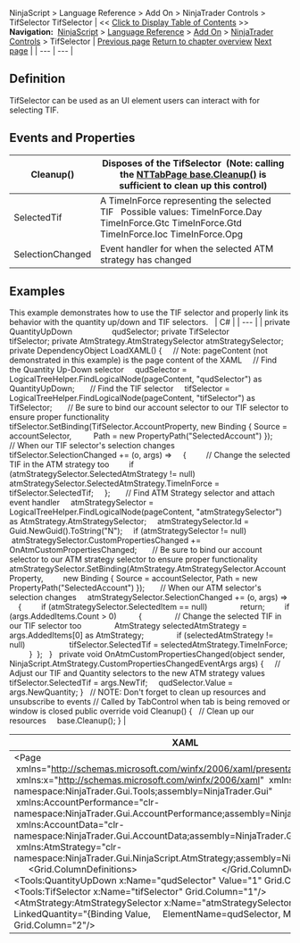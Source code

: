 ﻿
NinjaScript > Language Reference > Add On > NinjaTrader Controls > TifSelector
TifSelector
| << [Click to Display Table of Contents](tifselector.md) >> **Navigation:**     [NinjaScript](ninjascript-1.md) > [Language Reference](language_reference_wip-1.md) > [Add On](add_on-1.md) > [NinjaTrader Controls](controls-1.md) > TifSelector | [Previous page](intervalselector-1.md) [Return to chapter overview](controls-1.md) [Next page](quantityupdown-1.md) |
| --- | --- |
## Definition
TifSelector can be used as an UI element users can interact with for selecting TIF.
 
## Events and Properties
| Cleanup() | Disposes of the TifSelector  (Note: calling the [NTTabPage base.Cleanup()](nttabpage_cleanup-1.md) is sufficient to clean up this control) |
| --- | --- |
| SelectedTif | A TimeInForce representing the selected TIF   Possible values: TimeInForce.Day TimeInForce.Gtc TimeInForce.Gtd TimeInForce.Ioc TimeInForce.Opg |
| SelectionChanged | Event handler for when the selected ATM strategy has changed |

## Examples
This example demonstrates how to use the TIF selector and properly link its behavior with the quantity up/down and TIF selectors.
 
| C# |
| --- |
| private QuantityUpDown                  qudSelector; private TifSelector                     tifSelector; private AtmStrategy.AtmStrategySelector atmStrategySelector;   private DependencyObject LoadXAML() {      // Note: pageContent (not demonstrated in this example) is the page content of the XAML      // Find the Quantity Up-Down selector      qudSelector = LogicalTreeHelper.FindLogicalNode(pageContent, "qudSelector") as QuantityUpDown;        // Find the TIF selector      tifSelector = LogicalTreeHelper.FindLogicalNode(pageContent, "tifSelector") as TifSelector;        // Be sure to bind our account selector to our TIF selector to ensure proper functionality      tifSelector.SetBinding(TifSelector.AccountProperty, new Binding { Source = accountSelector,           Path = new PropertyPath("SelectedAccount") });        // When our TIF selector's selection changes      tifSelector.SelectionChanged += (o, args) =>      {           // Change the selected TIF in the ATM strategy too          if (atmStrategySelector.SelectedAtmStrategy != null)                atmStrategySelector.SelectedAtmStrategy.TimeInForce = tifSelector.SelectedTif;      };        // Find ATM Strategy selector and attach event handler      atmStrategySelector = LogicalTreeHelper.FindLogicalNode(pageContent, "atmStrategySelector") as AtmStrategy.AtmStrategySelector;      atmStrategySelector.Id = Guid.NewGuid().ToString("N");      if (atmStrategySelector != null)           atmStrategySelector.CustomPropertiesChanged += OnAtmCustomPropertiesChanged;        // Be sure to bind our account selector to our ATM strategy selector to ensure proper functionality      atmStrategySelector.SetBinding(AtmStrategy.AtmStrategySelector.AccountProperty,          new Binding { Source = accountSelector, Path = new PropertyPath("SelectedAccount") });        // When our ATM selector's selection changes      atmStrategySelector.SelectionChanged += (o, args) =>      {          if (atmStrategySelector.SelectedItem == null)                return;          if (args.AddedItems.Count > 0)           {                // Change the selected TIF in our TIF selector too                AtmStrategy selectedAtmStrategy = args.AddedItems[0] as AtmStrategy;                if (selectedAtmStrategy != null)                     tifSelector.SelectedTif = selectedAtmStrategy.TimeInForce;          }  };   }   private void OnAtmCustomPropertiesChanged(object sender, NinjaScript.AtmStrategy.CustomPropertiesChangedEventArgs args) {      // Adjust our TIF and Quantity selectors to the new ATM strategy values      tifSelector.SelectedTif = args.NewTif;      qudSelector.Value = args.NewQuantity; }   // NOTE: Don't forget to clean up resources and unsubscribe to events // Called by TabControl when tab is being removed or window is closed public override void Cleanup() {     // Clean up our resources      base.Cleanup(); } |

| XAML |
| --- |
| <Page        xmlns="http://schemas.microsoft.com/winfx/2006/xaml/presentation"  xmlns:x="http://schemas.microsoft.com/winfx/2006/xaml"  xmlns:Tools="clr-namespace:NinjaTrader.Gui.Tools;assembly=NinjaTrader.Gui"  xmlns:AccountPerformance="clr-namespace:NinjaTrader.Gui.AccountPerformance;assembly=NinjaTrader.Gui"   xmlns:AccountData="clr-namespace:NinjaTrader.Gui.AccountData;assembly=NinjaTrader.Gui"   xmlns:AtmStrategy="clr-namespace:NinjaTrader.Gui.NinjaScript.AtmStrategy;assembly=NinjaTrader.Gui">   <Grid>      <Grid.ColumnDefinitions>           <ColumnDefinition Width="Auto"/>           <ColumnDefinition Width="Auto"/>           <ColumnDefinition Width="*"/>      </Grid.ColumnDefinitions>        <Tools:QuantityUpDown x:Name="qudSelector" Value="1" Grid.Column="0"/>      <Tools:TifSelector x:Name="tifSelector" Grid.Column="1"/>      <AtmStrategy:AtmStrategySelector x:Name="atmStrategySelector" LinkedQuantity="{Binding Value,       ElementName=qudSelector, Mode=OneWay}" Grid.Column="2"/> </Grid> |
